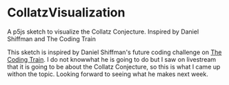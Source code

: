 # CollatzVisualization
A p5js sketch to visualize the Collatz Conjecture. Inspired by Daniel Shiffman and The Coding Train

This sketch is inspired by Daniel Shiffman's future coding challenge on [The Coding Train](https://www.youtube.com/user/shiffman/). 
I do not knowwhat he is going to do but I saw on livestream that it is going to be about the Collatz Conjecture, 
so this is what I came up withon the topic. Looking forward to seeing what he makes next week.
